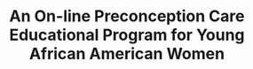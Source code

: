 ---
name: "An On-Line Preconception Care Educational Program"
title: "An On-line Preconception Care Educational Program for Young African American Women"
journal: "journal name" 
project: "Preconception Care"
event: "139th American Public Health Association Annual Meeting (abstract)"
authors:
- name: "Yinusa-Nyahkoon, L."
- name: "Cuoco, M."
- name: "Ring, L."
- name: "Bickmore, T."
- name: "Paasche-Paasche-Orlow, M."
- name: "Damus, K."
- name: "Jack, B."
year: 2011
resources:
- name: "pcc-apha-2011"
  src: "pcc-apha-2011.pdf"
external_url: null
draft: false 
headless: true
---